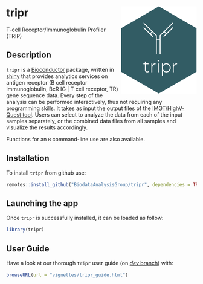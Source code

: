 
<!-- README.md is generated from README.Rmd. Please edit that file -->

<!-- TODO: badges -->

<!-- badges: start -->

<!-- [![Lifecycle: stable](https://img.shields.io/badge/lifecycle-stable-brightgreen.svg)](https://www.tidyverse.org/lifecycle/#stable)
[![BioC status](http://bioconductor.org/shields/build/release/data-experiment/spatialLIBD.svg)](http://bioconductor.org/checkResults/release/data-experiment-LATEST/spatialLIBD/)
[![BioC dev status](http://bioconductor.org/shields/build/devel/data-experiment/spatialLIBD.svg)](http://bioconductor.org/checkResults/devel/data-experiment-LATEST/spatialLIBD/)
[![Codecov test coverage](https://codecov.io/gh/LieberInstitute/spatialLIBD/branch/master/graph/badge.svg)](https://codecov.io/gh/LieberInstitute/spatialLIBD?branch=master)
[![R build status](https://github.com/LieberInstitute/spatialLIBD/workflows/R-CMD-check-bioc/badge.svg)](https://github.com/LieberInstitute/spatialLIBD/actions)
[![Support site activity, last 6 months: tagged questions/avg. answers per question/avg. comments per question/accepted answers, or 0 if no tagged posts.](http://www.bioconductor.org/shields/posts/spatialLIBD.svg)](https://support.bioconductor.org/t/spatialLIBD/)
[![GitHub issues](https://img.shields.io/github/issues/LieberInstitute/spatialLIBD)](https://github.com/LieberInstitute/spatialLIBD/issues)
[![DOI](https://zenodo.org/badge/225913568.svg)](https://zenodo.org/badge/latestdoi/225913568) -->

<!-- badges: end -->

# tripr <img src="inst/app/www/tripr.png" align="right" width="200" />

T-cell Receptor/Immunoglobulin Profiler (TRIP)

## Description

`tripr` is a [Bioconductor](http://bioconductor.org) package, written in
[shiny](https://shiny.rstudio.com/) that provides analytics services on
antigen receptor (B cell receptor immunoglobulin, BcR IG | T cell
receptor, TR) gene sequence data. Every step of the analysis can be
performed interactively, thus not requiring any programming skills. It
takes as input the output files of the [IMGT/HighV-Quest
tool](http://www.imgt.org/HighV-QUEST/home.action). Users can select to
analyze the data from each of the input samples separately, or the
combined data files from all samples and visualize the results
accordingly.

Functions for an `R` command-line use are also available.

## Installation

<!-- When accepted in Bioconductor -->

<!-- `tripr` is distributed as a [Bioconductor](https://www.bioconductor.org/) 
package and requires `R` (version "4.1"), which can be installed on any 
operating system from [CRAN](https://cran.r-project.org/), and 
Bioconductor (version "3.14").

To install `tripr` package enter the following commands in your `R` session:


```r
if (!requireNamespace("BiocManager", quietly = TRUE)) {
    install.packages("BiocManager")
}

BiocManager::install("tripr")

## Check that you have a valid Bioconductor installation
BiocManager::valid()
```
-->

To install `tripr` from github use:

``` r
remotes::install_github("BiodataAnalysisGroup/tripr", dependencies = TRUE)
```

## Launching the app

Once `tripr` is successfully installed, it can be loaded as follow:

``` r
library(tripr)
```

## User Guide

Have a look at our thorough `tripr` user guide (on [*dev*
branch](https://github.com/BiodataAnalysisGroup/tripr/tree/dev)) with:

<!-- Temporary solution until vignette is uploaded on Bioconductor -->

``` r
browseURL(url = "vignettes/tripr_guide.html") 
```

